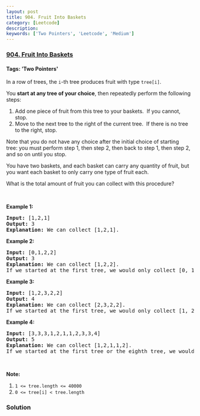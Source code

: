 ```yaml
---
layout: post
title: 904. Fruit Into Baskets
category: [Leetcode]
description: 
keywords: ['Two Pointers', 'Leetcode', 'Medium']
---
```

### [904. Fruit Into Baskets](https://leetcode.com/problems/fruit-into-baskets)

#### Tags: 'Two Pointers'

<div class="content__u3I1 question-content__JfgR"><div><p>In a row of trees, the <code>i</code>-th tree produces fruit with type <code>tree[i]</code>.</p>
<p>You <strong>start at any tree of your choice</strong>, then repeatedly perform the following steps:</p>
<ol>
<li>Add one piece of fruit from this tree to your baskets.  If you cannot, stop.</li>
<li>Move to the next tree to the right of the current tree.  If there is no tree to the right, stop.</li>
</ol>
<p>Note that you do not have any choice after the initial choice of starting tree: you must perform step 1, then step 2, then back to step 1, then step 2, and so on until you stop.</p>
<p>You have two baskets, and each basket can carry any quantity of fruit, but you want each basket to only carry one type of fruit each.</p>
<p>What is the total amount of fruit you can collect with this procedure?</p>
<p> </p>
<p><strong>Example 1:</strong></p>
<pre><strong>Input: </strong><span id="example-input-1-1">[1,2,1]</span>
<strong>Output: </strong><span id="example-output-1">3</span>
<strong><span>Explanation: </span></strong><span>We can collect [1,2,1].</span>
</pre>
<div>
<p><strong>Example 2:</strong></p>
<pre><strong>Input: </strong><span id="example-input-2-1">[0,1,2,2]</span>
<strong>Output: </strong><span id="example-output-2">3
</span><strong><span>Explanation: </span></strong><span>We can collect [1,2,2].
If we started at the first tree, we would only collect [0, 1].</span>
</pre>
<div>
<p><strong>Example 3:</strong></p>
<pre><strong>Input: </strong><span id="example-input-3-1">[1,2,3,2,2]</span>
<strong>Output: </strong><span id="example-output-3">4
</span><strong><span>Explanation: </span></strong><span>We can collect [2,3,2,2].</span>
<span>If we started at the first tree, we would only collect [1, 2].</span>
</pre>
<div>
<p><strong>Example 4:</strong></p>
<pre><strong>Input: </strong><span id="example-input-4-1">[3,3,3,1,2,1,1,2,3,3,4]</span>
<strong>Output: </strong>5<span id="example-output-4">
</span><strong><span>Explanation: </span></strong><span>We can collect [1,2,1,1,2].</span>
<span>If we started at the first tree or the eighth tree, we would only collect 4 fruits.</span>
</pre>
<p> </p>
</div>
</div>
</div>
<p><strong>Note:</strong></p>
<ol>
<li><code>1 &lt;= tree.length &lt;= 40000</code></li>
<li><code>0 &lt;= tree[i] &lt; tree.length</code></li>
</ol>
</div></div>

### Solution
